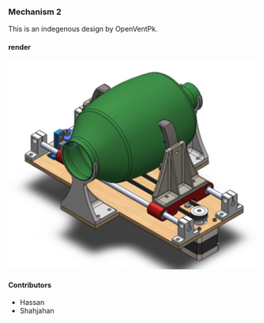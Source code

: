 ### Mechanism 2   
This is an indegenous design by OpenVentPk.  

#### render  
![Mechanism 2](render.jpg)

#### Contributors  
- Hassan 
- Shahjahan 
